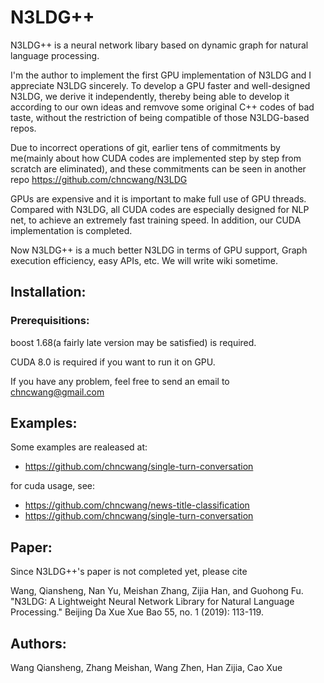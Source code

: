 N3LDG++
===========================
N3LDG++ is a neural network libary based on dynamic graph for natural language processing.

I'm the author to implement the first GPU implementation of N3LDG and I appreciate N3LDG sincerely. To develop a GPU faster and well-designed N3LDG, we derive it independently, thereby being able to develop it according to our own ideas and remvove some original C++ codes of bad taste, without the restriction of being compatible of those N3LDG-based repos.

Due to incorrect operations of git, earlier tens of commitments by me(mainly about how CUDA codes are implemented step by step from scratch are eliminated), and these commitments can be seen in another repo https://github.com/chncwang/N3LDG

GPUs are expensive and it is important to make full use of GPU threads. Compared with N3LDG, all CUDA codes are especially designed for NLP net, to achieve an extremely fast training speed. In addition, our CUDA implementation is completed.

Now N3LDG++ is a much better N3LDG in terms of GPU support, Graph execution efficiency, easy APIs, etc. We will write wiki sometime.

## Installation:
### Prerequisitions:

boost 1.68(a fairly late version may be satisfied) is required.

CUDA 8.0 is required if you want to run it on GPU.

If you have any problem, feel free to send an email to chncwang@gmail.com

## Examples:
Some examples are realeased at:
* https://github.com/chncwang/single-turn-conversation

for cuda usage, see:
* https://github.com/chncwang/news-title-classification
* https://github.com/chncwang/single-turn-conversation

## Paper:
Since N3LDG++'s paper is not completed yet, please cite

Wang, Qiansheng, Nan Yu, Meishan Zhang, Zijia Han, and Guohong Fu. "N3LDG: A Lightweight Neural Network Library for Natural Language Processing." Beijing Da Xue Xue Bao 55, no. 1 (2019): 113-119.

## Authors:
Wang Qiansheng, Zhang Meishan, Wang Zhen, Han Zijia, Cao Xue
